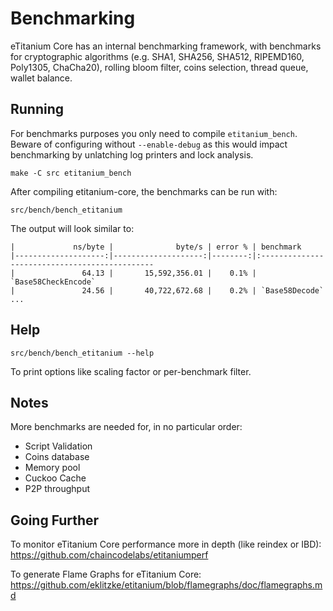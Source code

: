 Benchmarking
============

eTitanium Core has an internal benchmarking framework, with benchmarks
for cryptographic algorithms (e.g. SHA1, SHA256, SHA512, RIPEMD160, Poly1305, ChaCha20), rolling bloom filter, coins selection,
thread queue, wallet balance.

Running
---------------------

For benchmarks purposes you only need to compile `etitanium_bench`. Beware of configuring without `--enable-debug` as this would impact
benchmarking by unlatching log printers and lock analysis.

    make -C src etitanium_bench

After compiling etitanium-core, the benchmarks can be run with:

    src/bench/bench_etitanium

The output will look similar to:
```
|             ns/byte |              byte/s | error % | benchmark
|--------------------:|--------------------:|--------:|:----------------------------------------------
|               64.13 |       15,592,356.01 |    0.1% | `Base58CheckEncode`
|               24.56 |       40,722,672.68 |    0.2% | `Base58Decode`
...
```

Help
---------------------

    src/bench/bench_etitanium --help

To print options like scaling factor or per-benchmark filter.

Notes
---------------------
More benchmarks are needed for, in no particular order:
- Script Validation
- Coins database
- Memory pool
- Cuckoo Cache
- P2P throughput

Going Further
--------------------

To monitor eTitanium Core performance more in depth (like reindex or IBD): https://github.com/chaincodelabs/etitaniumperf

To generate Flame Graphs for eTitanium Core: https://github.com/eklitzke/etitanium/blob/flamegraphs/doc/flamegraphs.md
